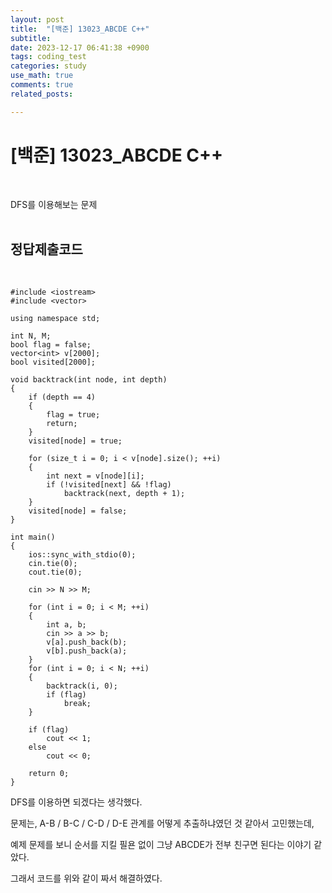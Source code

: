```yaml
---
layout: post
title:  "[백준] 13023_ABCDE C++"
subtitle:   
date: 2023-12-17 06:41:38 +0900
tags: coding_test
categories: study
use_math: true
comments: true
related_posts:

---
```


# [백준] 13023_ABCDE C++<br/>
<br/>

DFS를 이용해보는 문제<br/>
<br/>

## 정답제출코드<br/>
<br/>

```
#include <iostream>
#include <vector>

using namespace std;

int N, M;
bool flag = false;
vector<int> v[2000];
bool visited[2000];

void backtrack(int node, int depth)
{
    if (depth == 4)
    {
        flag = true;
        return;
    }
    visited[node] = true;

    for (size_t i = 0; i < v[node].size(); ++i)
    {
        int next = v[node][i];
        if (!visited[next] && !flag)
            backtrack(next, depth + 1);
    }
    visited[node] = false;
}

int main()
{
    ios::sync_with_stdio(0);
    cin.tie(0);
    cout.tie(0);

    cin >> N >> M;

    for (int i = 0; i < M; ++i)
    {
        int a, b;
        cin >> a >> b;
        v[a].push_back(b);
        v[b].push_back(a);
    }
    for (int i = 0; i < N; ++i)
    {
        backtrack(i, 0);
        if (flag)
            break;
    }
    
    if (flag)
        cout << 1;
    else
        cout << 0;

    return 0;
}
```

DFS를 이용하면 되겠다는 생각했다.<br/>

문제는, A-B / B-C / C-D / D-E 관계를 어떻게 추출하냐였던 것 같아서 고민했는데,<br/>

예제 문제를 보니 순서를 지킬 필욘 없이 그냥 ABCDE가 전부 친구면 된다는 이야기 같았다.<br/>

그래서 코드를 위와 같이 짜서 해결하였다.<br/>
